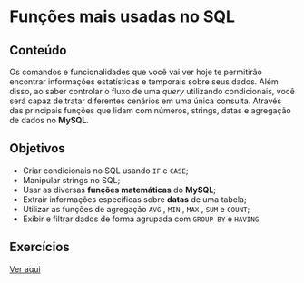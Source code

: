 # Funções mais usadas no SQL
## Conteúdo
Os comandos e funcionalidades que você vai ver hoje te permitirão encontrar informações estatísticas e temporais sobre seus dados. Além disso, ao saber controlar o fluxo de uma _query_ utilizando condicionais, você será capaz de tratar diferentes cenários em uma única consulta.
Através das principais funções que lidam com números, strings, datas e agregação de dados no **MySQL**.
## Objetivos
* Criar condicionais no SQL usando `IF` e `CASE`;
* Manipular strings no SQL;
* Usar as diversas **funções matemáticas** do **MySQL**;
* Extrair informações específicas sobre **datas** de uma tabela;
* Utilizar as funções de agregação `AVG` , `MIN` , `MAX` , `SUM` e `COUNT`;
* Exibir e filtrar dados de forma agrupada com `GROUP BY` e `HAVING`.

## Exercícios
[Ver aqui](https://github.com/flpnascto/trybe-exercises/blob/master/back-end/bloco_21/dia_01/exercicios.md)